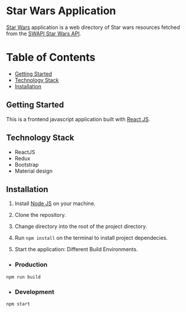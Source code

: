 # Star Wars Application

[Star Wars](https://en.wikipedia.org/wiki/Star_Wars) application is a web directory of Star wars resources fetched from the [SWAPI Star Wars API](https://swapi.dev/).

# Table of Contents

- [Getting Started](#Getting-Started "Goto Getting-Started")
- [Technology Stack](#Technology-Stack "Goto Technology-Stack")
- [Installation](#Installation "Goto Installation")

## Getting Started

This is a frontend javascript application built with [React JS](https://reactjs.org/).

## Technology Stack

- ReactJS
- Redux
- Bootstrap
- Material design

## Installation

1. Install [Node JS](https://nodejs.org) on your machine.

2. Clone the repository.

3. Change directory into the root of the project directory.

4. Run `npm install` on the terminal to install project dependecies.

5. Start the application: Different Build Environments.

- ### Production

`npm run build`

- ### Development

`npm start`
